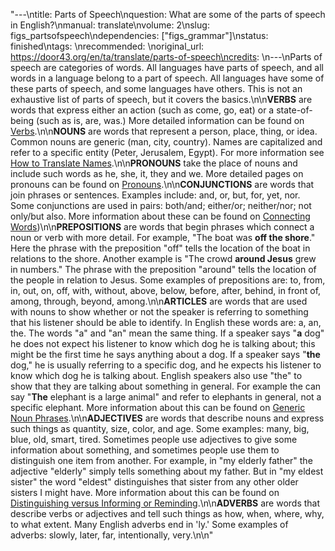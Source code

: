 "---\ntitle: Parts of Speech\nquestion: What are some of the parts of speech in English?\nmanual: translate\nvolume: 2\nslug: figs_partsofspeech\ndependencies:  [\"figs_grammar\"]\nstatus:  finished\ntags: \nrecommended: \noriginal_url: https://door43.org/en/ta/translate/parts-of-speech\ncredits: \n---\nParts of speech are categories of words. All languages have parts of speech, and all words in a language belong to a part of speech. All languages have some of these parts of speech, and some languages have others.  This is not an exhaustive list of parts of speech, but it covers the basics.\n\n**VERBS** are words that express either an action (such as come, go, eat) or a state-of-being (such as is, are, was.) More detailed information can be found on [Verbs](https://git.door43.org/Door43/en-ta-translate-vol2/src/master/content/figs_verbs.md).\n\n**NOUNS** are words that represent a person, place, thing, or idea. Common nouns are generic (man, city, country). Names are capitalized and refer to a specific entity (Peter, Jerusalem, Egypt). For more information see [How to Translate Names](https://git.door43.org/Door43/en-ta-translate-vol1/src/master/content/translate_names.md).\n\n**PRONOUNS** take the place of nouns and include such words as he, she, it, they and we. More detailed pages on pronouns can be found on [Pronouns](https://git.door43.org/Door43/en-ta-translate-vol2/src/master/content/figs_pronouns.md).\n\n**CONJUNCTIONS** are words that join phrases or sentences. Examples include: and, or, but, for, yet, nor. Some conjunctions are used in pairs: both/and; either/or; neither/nor; not only/but also. More information about these can be found on [Connecting Words](https://git.door43.org/Door43/en-ta-translate-vol2/src/master/content/writing_connectingwords.md))\n\n**PREPOSITIONS** are words that begin phrases which connect a noun or verb with more detail. For example, \"The boat was __off the shore__.\" Here the phrase with the preposition \"off\" tells the location of the boat in relations to the shore. Another example is \"The crowd __around Jesus__ grew in numbers.\" The phrase with the preposition \"around\" tells the location of the people in relation to Jesus. Some examples of prepositions are: to, from, in, out, on, off, with, without, above, below, before, after, behind, in front of, among, through, beyond, among.\n\n**ARTICLES** are words that are used with nouns to show whether or not the speaker is referring to something that his listener should be able to identify. In English these words are: a, an, the. The words \"a\" and \"an\" mean the same thing. If a speaker says \"__a__ dog\" he does not expect his listener to know which dog he is talking about; this might be the first time he says anything about a dog. If a speaker says \"__the__ dog,\" he is usually referring to a specific dog, and he expects his listener to know which dog he is talking about. English speakers also use \"the\" to show that they are talking about something in general. For example the can say \"__The__ elephant is a large animal\" and refer to elephants in general, not a specific elephant. More information about this can be found on [Generic Noun Phrases](https://git.door43.org/Door43/en-ta-translate-vol2/src/master/content/figs_genericnoun.md).\n\n**ADJECTIVES** are words that describe nouns and express such things as quantity, size, color, and age. Some examples: many, big, blue, old, smart, tired. Sometimes people use adjectives to give some information about something, and sometimes people use them to distinguish one item from another. For example, in \"my elderly father\" the adjective \"elderly\" simply tells something about my father.  But in \"my eldest sister\" the word \"eldest\" distinguishes that sister from any other older sisters I might have. More information about this can be found on [Distinguishing versus Informing or Reminding](https://git.door43.org/Door43/en-ta-translate-vol2/src/master/content/figs_distinguish.md).\n\n**ADVERBS** are words that describe verbs or adjectives and tell such things as how, when, where, why, to what extent. Many English adverbs end in 'ly.' Some examples of adverbs: slowly, later, far, intentionally, very.\n\n"
